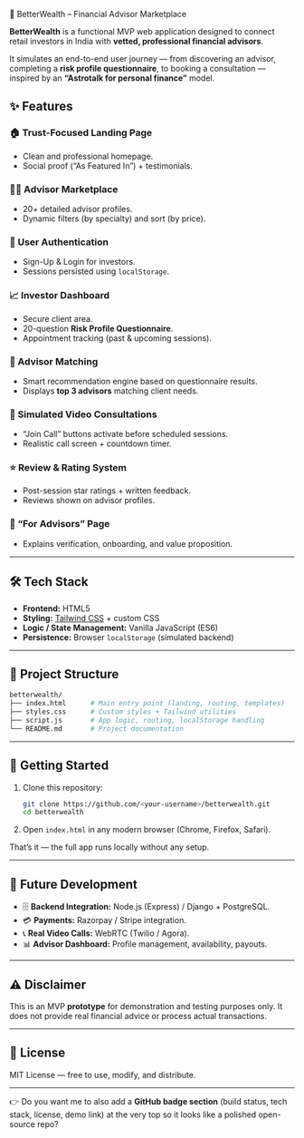 💸 BetterWealth – Financial Advisor Marketplace

**BetterWealth** is a functional MVP web application designed to connect retail investors in India with **vetted, professional financial advisors**.

It simulates an end-to-end user journey — from discovering an advisor, completing a **risk profile questionnaire**, to booking a consultation — inspired by an **“Astrotalk for personal finance”** model.



## ✨ Features

### 🏠 Trust-Focused Landing Page

* Clean and professional homepage.
* Social proof (“As Featured In”) + testimonials.

### 👨‍💼 Advisor Marketplace

* 20+ detailed advisor profiles.
* Dynamic filters (by specialty) and sort (by price).

### 🔐 User Authentication

* Sign-Up & Login for investors.
* Sessions persisted using `localStorage`.

### 📈 Investor Dashboard

* Secure client area.
* 20-question **Risk Profile Questionnaire**.
* Appointment tracking (past & upcoming sessions).

### 🤝 Advisor Matching

* Smart recommendation engine based on questionnaire results.
* Displays **top 3 advisors** matching client needs.

### 🎥 Simulated Video Consultations

* “Join Call” buttons activate before scheduled sessions.
* Realistic call screen + countdown timer.

### ⭐ Review & Rating System

* Post-session star ratings + written feedback.
* Reviews shown on advisor profiles.

### 📢 “For Advisors” Page

* Explains verification, onboarding, and value proposition.

---

## 🛠️ Tech Stack

* **Frontend:** HTML5
* **Styling:** [Tailwind CSS](https://tailwindcss.com/) + custom CSS
* **Logic / State Management:** Vanilla JavaScript (ES6)
* **Persistence:** Browser `localStorage` (simulated backend)

---

## 📂 Project Structure

```bash
betterwealth/
├── index.html      # Main entry point (landing, routing, templates)
├── styles.css      # Custom styles + Tailwind utilities
├── script.js       # App logic, routing, localStorage handling
└── README.md       # Project documentation
```

---

## 🚀 Getting Started

1. Clone this repository:

   ```bash
   git clone https://github.com/<your-username>/betterwealth.git
   cd betterwealth
   ```

2. Open `index.html` in any modern browser (Chrome, Firefox, Safari).

That’s it — the full app runs locally without any setup.

---

## 🔮 Future Development

* 🗄 **Backend Integration:** Node.js (Express) / Django + PostgreSQL.
* 💳 **Payments:** Razorpay / Stripe integration.
* 📞 **Real Video Calls:** WebRTC (Twilio / Agora).
* 📊 **Advisor Dashboard:** Profile management, availability, payouts.

---

## ⚠️ Disclaimer

This is an MVP **prototype** for demonstration and testing purposes only. It does not provide real financial advice or process actual transactions.

---

## 📌 License

MIT License — free to use, modify, and distribute.

---

👉 Do you want me to also add a **GitHub badge section** (build status, tech stack, license, demo link) at the very top so it looks like a polished open-source repo?
